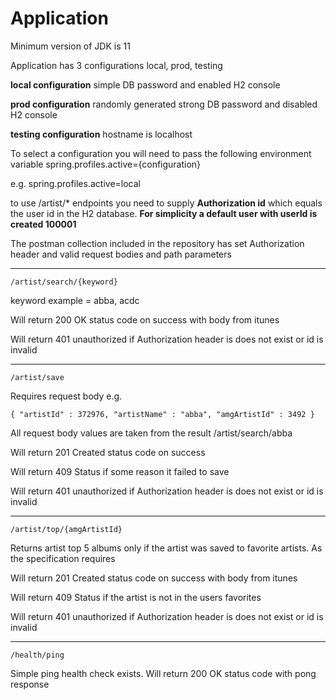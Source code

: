 
# Application 

Minimum version of JDK is 11

Application has 3 configurations local, prod, testing

**local configuration**
simple DB password and enabled H2 console

**prod configuration**
randomly generated strong DB password and disabled H2 console

**testing configuration**
hostname is localhost

To select a configuration you will need to pass the following environment variable 
spring.profiles.active={configuration}

e.g.
spring.profiles.active=local

to use /artist/* endpoints you need to supply **Authorization id** which equals the user id in the H2 database.
**For simplicity a default user with userId is created 100001**

The postman collection included in the repository has set Authorization header and valid request bodies and path parameters

---
    /artist/search/{keyword}
keyword example = abba, acdc 

Will return 200 OK status code on success  with body from itunes

Will return 401 unauthorized if Authorization header is does not exist or id is invalid

---
    /artist/save

Requires request body e.g.
  

    { "artistId" : 372976, "artistName" : "abba", "amgArtistId" : 3492 }

All request body values are taken from the result /artist/search/abba

Will return 201 Created status code on success 

Will return 409 Status if some reason it failed to save

Will return 401 unauthorized if Authorization header is does not exist or id is invalid

---
    /artist/top/{amgArtistId}

Returns artist top 5 albums only if the artist was saved to favorite artists. As the specification requires

Will return 201 Created status code on success with body from itunes

Will return 409 Status if the artist is not in the users favorites

Will return 401 unauthorized if Authorization header is does not exist or id is invalid

---
    /health/ping
Simple ping health check exists. Will return 200 OK status code with pong response 

